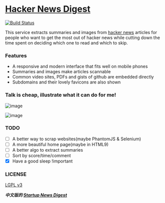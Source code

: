 [Hacker News Digest](http://www.hackernews.im/)
==================

[![Build Status](https://travis-ci.org/polyrabbit/hacker-news-digest.svg?branch=master)](https://travis-ci.org/polyrabbit/hacker-news-digest)

This service extracts summaries and images from [hacker news](https://news.ycombinator.com/) articles for people who want to get the most out of hacker news while cutting down the time spent on deciding which one to read and which to skip.

### Features
* A responsive and modern interface that fits well on mobile phones
* Summaries and images make articles scannable
* Common video sites, PDFs and gists of github are embedded directly
* Subdomains and their lovely favicons are also shown

### Talk is cheap, illustrate what it can do for me!

![image](https://cloud.githubusercontent.com/assets/2657334/5331788/076bdcae-7e75-11e4-8b85-6d1210af4ab0.png)

![image](https://cloud.githubusercontent.com/assets/2657334/5331787/076634b6-7e75-11e4-9269-90b9a83f8f13.png)

### TODO
- [ ] A better way to scrap websites(maybe PhantomJS & Selenium)
- [ ] A more beautiful home page(maybe in HTML9)
- [ ] A better algo to extract summaries
- [ ] Sort by score/time/comment
- [X] Have a good sleep !important

### LICENSE
[LGPL v3](LICENSE-lgpl-3.0.txt)

***中文版的 [Startup News Digest](http://www.hackernews.im/startupnews)***
